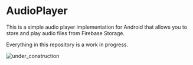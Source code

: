 # AudioPlayer
This is a simple audio player implementation for Android that allows you to store and play audio files from Firebase Storage.

Everything in this repository is a work in progress.

![under_construction](https://github.com/khodosyaroslav/AudioPlayer/assets/90519548/cfddbbb6-1394-47ac-93cf-55b6a9d29f5b)
